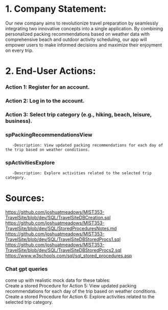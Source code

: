# 1. Company Statement: 
Our new company aims to revolutionize travel preparation by seamlessly integrating two innovative concepts into a single application. By combining personalized packing recommendations based on weather data with comprehensive beach and outdoor activity scheduling, our app will empower users to make informed decisions and maximize their enjoyment on every trip.
# 2. End-User Actions:
### Action 1: Register for an account.
### Action 2: Log in to the account.
### Action 3: Select trip category (e.g., hiking, beach, leisure, business).
### spPackingRecommendationsView
       -Description: View updated packing recommendations for each day of the trip based on weather conditions.
### spActivitiesExplore
       -Description: Explore activities related to the selected trip category.
# Sources:
https://github.com/joshuatmeadows/MIST353-TravelSite/blob/dev/SQL/TravelSiteDBCreation.sql
https://github.com/joshuatmeadows/MIST353-TravelSite/blob/dev/SQL/StoredProceduresNotes.md
https://github.com/joshuatmeadows/MIST353-TravelSite/blob/dev/SQL/TravelSiteDBStoredProcs1.sql
https://github.com/joshuatmeadows/MIST353-TravelSite/blob/dev/SQL/TravelSiteDBStoredProcs2.sql
https://www.w3schools.com/sql/sql_stored_procedures.asp
### Chat gpt queries 
come up with realistic mock data for these tables:   
Create a stored Procedure for Action 5: View updated packing recommendations for each day of the trip based on weather conditions.
Create a stored Procedure for Action 6: Explore activities related to the selected trip category.
